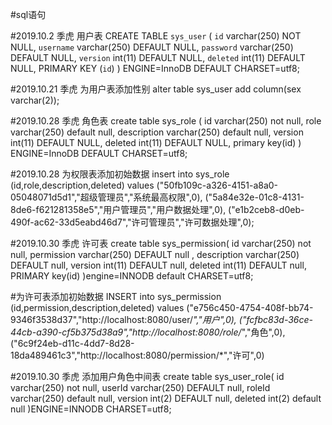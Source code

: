 #sql语句

#2019.10.2 季虎 用户表
CREATE TABLE `sys_user` (
  `id` varchar(250) NOT NULL,
  `username` varchar(250) DEFAULT NULL,
  `password` varchar(250) DEFAULT NULL,
  `version` int(11) DEFAULT NULL,
  `deleted` int(11) DEFAULT NULL,
  PRIMARY KEY (`id`)
) ENGINE=InnoDB DEFAULT CHARSET=utf8;

#2019.10.21 季虎 为用户表添加性别
alter table sys_user
add column(sex varchar(2));

#2019.10.28 季虎 角色表
create table sys_role (
	id varchar(250) not null,
    role varchar(250) default null,
    description varchar(250)  default null,
	version int(11) DEFAULT NULL,
	deleted int(11) DEFAULT NULL,
    primary key(id)
) ENGINE=InnoDB DEFAULT CHARSET=utf8;

#2019.10.28 为权限表添加初始数据
insert into sys_role (id,role,description,deleted)
values
("50fb109c-a326-4151-a8a0-05048071d5d1","超级管理员","系统最高权限",0),
("5a84e32e-01c8-4131-8de6-f621281358e5","用户管理员","用户数据处理",0),
("e1b2ceb8-d0eb-490f-ac62-33d5eabd46d7","许可管理员","许可数据处理",0);

#2019.10.30 季虎 许可表
create table sys_permission(
	id varchar(250) not null,
	permission varchar(250) DEFAULT null ,
	description varchar(250) DEFAULT null,
	version int(11) DEFAULT null,
	deleted int(11) DEFAULT null,
	PRIMARY key(id)
)engine=INNODB default CHARSET=utf8;

#为许可表添加初始数据
INSERT into sys_permission (id,permission,description,deleted)
values 
("e756c450-4754-408f-bb74-9346f3538d37","http://localhost:8080/user/*","用户",0),
("fcfbc83d-36ce-44cb-a390-cf5b375d38a9","http://localhost:8080/role/*","角色",0),
("6c9f24eb-d11c-4dd7-8d28-18da489461c3","http://localhost:8080/permission/*","许可",0)


#2019.10.30 季虎 添加用户角色中间表
create table sys_user_role(
	id varchar(250) not null,
	userId varchar(250) DEFAULT null,
	roleId varchar(250) default null,
	version int(2) DEFAULT null,
	deleted int(2) default null
)ENGINE=INNODB CHARSET=utf8;
